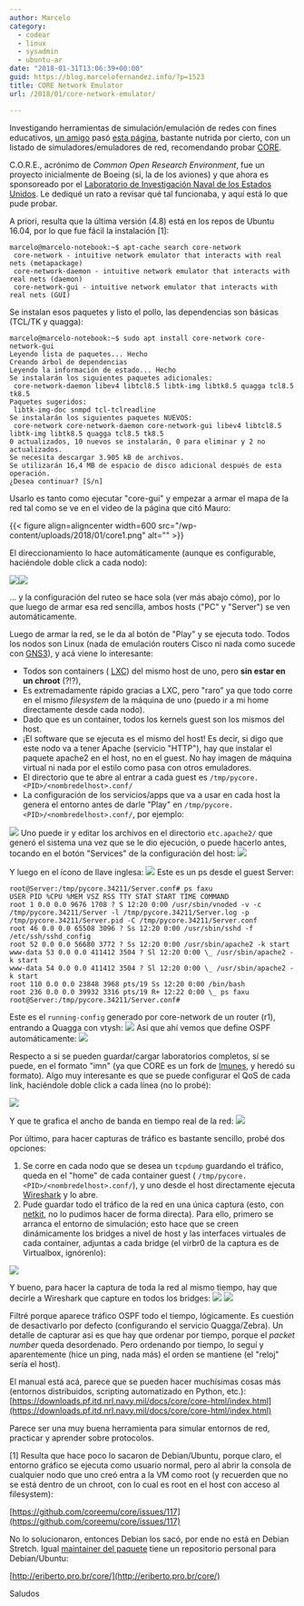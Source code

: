 ```yaml
---
author: Marcelo
category:
  - codear
  - linux
  - sysadmin
  - ubuntu-ar
date: "2018-01-31T13:06:39+00:00"
guid: https://blog.marcelofernandez.info/?p=1523
title: CORE Network Emulator
url: /2018/01/core-network-emulator/

---
```

Investigando herramientas de simulación/emulación de redes con fines educativos, [un amigo](http://bitnegro.blogspot.com.ar/) pasó [esta página](http://www.brianlinkletter.com/open-source-network-simulators/), bastante nutrida por cierto, con un listado de simuladores/emuladores de red, recomendando probar [CORE](https://www.nrl.navy.mil/itd/ncs/products/core).

C.O.R.E., acrónimo de _Common Open Research Environment_, fue un proyecto inicialmente de Boeing (sí, la de los aviones) y que ahora es sponsoreado por el [Laboratorio de Investigación Naval de los Estados Unidos](https://www.nrl.navy.mil/). Le dediqué un rato a revisar qué tal funcionaba, y aquí está lo que pude probar.

A priori, resulta que la última versión (4.8) está en los repos de Ubuntu 16.04, por lo que fue fácil la instalación \[1\]:

```
marcelo@marcelo-notebook:~$ apt-cache search core-network
 core-network - intuitive network emulator that interacts with real nets (metapackage)
 core-network-daemon - intuitive network emulator that interacts with real nets (daemon)
 core-network-gui - intuitive network emulator that interacts with real nets (GUI)

```

Se instalan esos paquetes y listo el pollo, las dependencias son básicas (TCL/TK y quagga):

```
marcelo@marcelo-notebook:~$ sudo apt install core-network core-network-gui
Leyendo lista de paquetes... Hecho
Creando árbol de dependencias
Leyendo la información de estado... Hecho
Se instalarán los siguientes paquetes adicionales:
 core-network-daemon libev4 libtcl8.5 libtk-img libtk8.5 quagga tcl8.5 tk8.5
Paquetes sugeridos:
 libtk-img-doc snmpd tcl-tclreadline
Se instalarán los siguientes paquetes NUEVOS:
 core-network core-network-daemon core-network-gui libev4 libtcl8.5 libtk-img libtk8.5 quagga tcl8.5 tk8.5
0 actualizados, 10 nuevos se instalarán, 0 para eliminar y 2 no actualizados.
Se necesita descargar 3.905 kB de archivos.
Se utilizarán 16,4 MB de espacio de disco adicional después de esta operación.
¿Desea continuar? [S/n]

```

Usarlo es tanto como ejecutar "core-gui" y empezar a armar el mapa de la red tal como se ve en el video de la página que citó Mauro:

{{< figure align=aligncenter width=600 src="/wp-content/uploads/2018/01/core1.png" alt="" >}}

El direccionamiento lo hace automáticamente (aunque es configurable, haciéndole doble click a cada nodo):

[![](/wp-content/uploads/2018/01/core2.png)](/wp-content/uploads/2018/01/core2.png)[![](/wp-content/uploads/2018/01/core3.png)](/wp-content/uploads/2018/01/core3.png)

... y la configuración del ruteo se hace sola (ver más abajo cómo), por lo que luego de armar esa red sencilla, ambos hosts ("PC" y "Server") se ven automáticamente.

Luego de armar la red, se le da al botón de "Play" y se ejecuta todo. Todos los nodos son Linux (nada de emulación routers Cisco ni nada como sucede con [GNS3](https://www.gns3.com/)), y acá viene lo interesante:

- Todos son containers ( [LXC](https://linuxcontainers.org/)) del mismo host de uno, pero **sin estar en un chroot** (?!?),
- Es extremadamente rápido gracias a LXC, pero "raro" ya que todo corre en el mismo _filesystem_ de la máquina de uno (puedo ir a mi home directamente desde cada nodo).
- Dado que es un container, todos los kernels guest son los mismos del host.
- ¡El software que se ejecuta es el mismo del host! Es decir, si digo que este nodo va a tener Apache (servicio "HTTP"), hay que instalar el paquete apache2 en el host, no en el guest. No hay imagen de máquina virtual ni nada por el estilo como pasa con otros emuladores.
- El directorio que te abre al entrar a cada guest es `/tmp/pycore.<PID>/<nombredelhost>.conf/`
- La configuración de los servicios/apps que va a usar en cada host la genera el entorno antes de darle "Play" en `/tmp/pycore.<PID>/<nombredelhost>.conf/`, por ejemplo:

[![](/wp-content/uploads/2018/01/core4.png)](/wp-content/uploads/2018/01/core4.png) Uno puede ir y editar los archivos en el directorio `etc.apache2/` que generó el sistema una vez que se le dio ejecución, o puede hacerlo antes, tocando en el botón "Services" de la configuración del host: [![](/wp-content/uploads/2018/01/core5-300x159.png)](/wp-content/uploads/2018/01/core5.png)

Y luego en el ícono de llave inglesa: [![](/wp-content/uploads/2018/01/core6.png)](/wp-content/uploads/2018/01/core6.png)
Este es un ps desde el guest Server:

```
root@Server:/tmp/pycore.34211/Server.conf# ps faxu
USER PID %CPU %MEM VSZ RSS TTY STAT START TIME COMMAND
root 1 0.0 0.0 9676 1708 ? S 12:20 0:00 /usr/sbin/vnoded -v -c /tmp/pycore.34211/Server -l /tmp/pycore.34211/Server.log -p /tmp/pycore.34211/Server.pid -C /tmp/pycore.34211/Server.conf
root 46 0.0 0.0 65508 3096 ? Ss 12:20 0:00 /usr/sbin/sshd -f /etc/ssh/sshd_config
root 52 0.0 0.0 56680 3772 ? Ss 12:20 0:00 /usr/sbin/apache2 -k start
www-data 53 0.0 0.0 411412 3504 ? Sl 12:20 0:00 \_ /usr/sbin/apache2 -k start
www-data 54 0.0 0.0 411412 3504 ? Sl 12:20 0:00 \_ /usr/sbin/apache2 -k start
root 110 0.0 0.0 23848 3968 pts/19 Ss 12:20 0:00 /bin/bash
root 236 0.0 0.0 39932 3316 pts/19 R+ 12:22 0:00 \_ ps faxu
root@Server:/tmp/pycore.34211/Server.conf#
```

Este es el `running-config` generado por core-network de un router (r1), entrando a Quagga con vtysh: [![](/wp-content/uploads/2018/01/core7.png)](/wp-content/uploads/2018/01/core7.png) Así que ahí vemos que define OSPF automáticamente:
[![](/wp-content/uploads/2018/01/core8-300x191.png)](/wp-content/uploads/2018/01/core8.png)

Respecto a si se pueden guardar/cargar laboratorios completos, sí se puede, en el formato "imn" (ya que CORE es un fork de [Imunes](http://www.imunes.net/), y heredó su formato). Algo muy interesante es que se puede configurar el QoS de cada link, haciéndole doble click a cada línea (no lo probé):

[![](/wp-content/uploads/2018/01/core9.png)](/wp-content/uploads/2018/01/core9.png)

Y que te grafica el ancho de banda en tiempo real de la red: [![](/wp-content/uploads/2018/01/core10-300x219.png)](/wp-content/uploads/2018/01/core10.png)

Por último, para hacer capturas de tráfico es bastante sencillo, probé dos opciones:

1. Se corre en cada nodo que se desea un `tcpdump` guardando el tráfico, queda en el "home" de cada container guest ( `/tmp/pycore.<PID>/<nombredelhost>.conf/`), y uno desde el host directamente ejecuta [Wireshark](https://www.wireshark.org/) y lo abre.
1. Pude guardar todo el tráfico de la red en una única captura (esto, con [netkit](http://wiki.netkit.org/index.php/Main_Page), no lo pudimos hacer de forma directa). Para ello, primero se arranca el entorno de simulación; esto hace que se creen dinámicamente los bridges a nivel de host y las interfaces virtuales de cada container, adjuntas a cada bridge (el virbr0 de la captura es de Virtualbox, ignórenlo):

[![](/wp-content/uploads/2018/01/core11.png)](/wp-content/uploads/2018/01/core11.png)

Y bueno, para hacer la captura de toda la red al mismo tiempo, hay que decirle a Wireshark que capture en todos los bridges: [![](/wp-content/uploads/2018/01/core12-300x148.png)](/wp-content/uploads/2018/01/core12.png) [![](/wp-content/uploads/2018/01/core13-300x165.png)](/wp-content/uploads/2018/01/core13.png)

Filtré porque aparece tráfico OSPF todo el tiempo, lógicamente. Es cuestión de desactivarlo por defecto (configurando el servicio Quagga/Zebra). Un detalle de capturar así es que hay que ordenar por tiempo, porque el _packet number_ queda desordenado. Pero ordenando por tiempo, lo seguí y aparentemente (hice un ping, nada más) el orden se mantiene (el "reloj" sería el host).

El manual está acá, parece que se pueden hacer muchísimas cosas más (entornos distribuidos, scripting automatizado en Python, etc.):
[https://downloads.pf.itd.nrl.navy.mil/docs/core/core-html/index.html](https://downloads.pf.itd.nrl.navy.mil/docs/core/core-html/index.html)

Parece ser una muy buena herramienta para simular entornos de red, practicar y aprender sobre protocolos.

\[1\] Resulta que hace poco lo sacaron de Debian/Ubuntu, porque claro, el entorno gráfico se ejecuta como usuario normal, pero al abrir la consola de cualquier nodo que uno creó entra a la VM como root (y recuerden que no se está dentro de un chroot, con lo cual es root en el host con acceso al filesystem):

[https://github.com/coreemu/core/issues/117](https://github.com/coreemu/core/issues/117)

No lo solucionaron, entonces Debian los sacó, por ende no está en Debian Stretch. Igual [maintainer del paquete](http://eriberto.pro.br/site/) tiene un repositorio personal para Debian/Ubuntu:

[http://eriberto.pro.br/core/](http://eriberto.pro.br/core/)

Saludos
